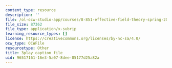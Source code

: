 ```yaml
---
content_type: resource
description: ''
file: /ol-ocw-studio-app/courses/8-851-effective-field-theory-spring-2013/9651716116e35a078dee85177d25a82a_ogrcXqbvbL4.vtt
file_size: 87362
file_type: application/x-subrip
learning_resource_types: []
license: https://creativecommons.org/licenses/by-nc-sa/4.0/
ocw_type: OCWFile
resourcetype: Other
title: 3play caption file
uid: 96517161-16e3-5a07-8dee-85177d25a82a
---
```

